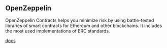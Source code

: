 ## OpenZeppelin
OpenZeppelin Contracts helps you minimize risk by using battle-tested libraries of smart contracts for Ethereum and other blockchains. It includes the most used implementations of ERC standards.

[docs](https://docs.openzeppelin.com/contracts/5.x/)

